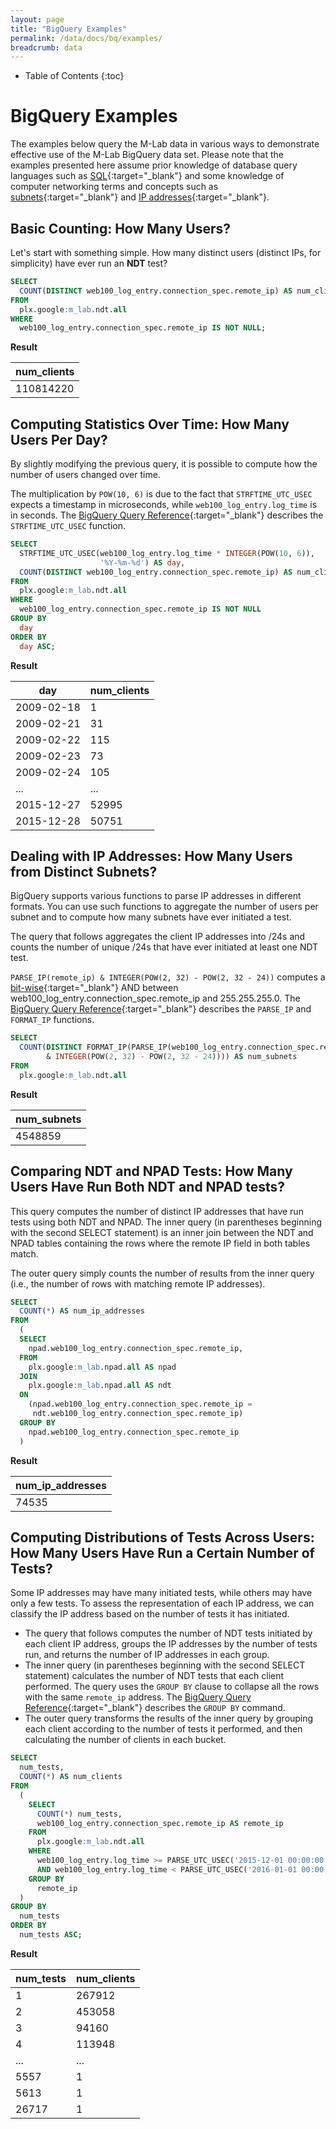 ```yaml
---
layout: page
title: "BigQuery Examples"
permalink: /data/docs/bq/examples/
breadcrumb: data
---
```


* Table of Contents
{:toc}

# BigQuery Examples

The examples below query the M-Lab data in various ways to demonstrate effective use of the M-Lab BigQuery data set. Please note that the examples presented here assume prior knowledge of database query languages such as [SQL](https://en.wikipedia.org/wiki/SQL){:target="_blank"} and some knowledge of computer networking terms and concepts such as [subnets](https://en.wikipedia.org/wiki/Subnetwork){:target="_blank"} and [IP addresses](https://en.wikipedia.org/wiki/IP_address){:target="_blank"}.

## Basic Counting: How Many Users?

Let's start with something simple. How many distinct users (distinct IPs, for simplicity) have ever run an **NDT** test?

~~~sql
SELECT
  COUNT(DISTINCT web100_log_entry.connection_spec.remote_ip) AS num_clients
FROM
  plx.google:m_lab.ndt.all
WHERE
  web100_log_entry.connection_spec.remote_ip IS NOT NULL;
~~~

**Result**

| num_clients |
|-------------|
| 110814220   |

## Computing Statistics Over Time: How Many Users Per Day?

By slightly modifying the previous query, it is possible to compute how the number of users changed over time.

The multiplication by `POW(10, 6)` is due to the fact that `STRFTIME_UTC_USEC` expects a timestamp in microseconds, while `web100_log_entry.log_time` is in seconds. The [BigQuery Query Reference](https://cloud.google.com/bigquery/query-reference#datetimefunctions){:target="_blank"} describes the `STRFTIME_UTC_USEC` function.

~~~sql
SELECT
  STRFTIME_UTC_USEC(web100_log_entry.log_time * INTEGER(POW(10, 6)),
                    '%Y-%m-%d') AS day,
  COUNT(DISTINCT web100_log_entry.connection_spec.remote_ip) AS num_clients
FROM
  plx.google:m_lab.ndt.all
WHERE
  web100_log_entry.connection_spec.remote_ip IS NOT NULL
GROUP BY
  day
ORDER BY
  day ASC;
~~~

**Result**

|    day      | num_clients |
|-------------|-------------|
| 2009-02-18  |           1 |
| 2009-02-21  |          31 |
| 2009-02-22  |         115 |
| 2009-02-23  |          73 |
| 2009-02-24  |         105 |
| ...         |         ... |
| 2015-12-27  |       52995 |
| 2015-12-28  |       50751 |

## Dealing with IP Addresses: How Many Users from Distinct Subnets?

BigQuery supports various functions to parse IP addresses in different formats. You can use such functions to aggregate the number of users per subnet and to compute how many subnets have ever initiated a test.

The query that follows aggregates the client IP addresses into /24s and counts the number of unique /24s that have ever initiated at least one NDT test.

`PARSE_IP(remote_ip) & INTEGER(POW(2, 32) - POW(2, 32 - 24))` computes a [bit-wise](https://en.wikipedia.org/wiki/Bitwise_operation){:target="_blank"} AND between web100_log_entry.connection_spec.remote_ip and 255.255.255.0. The [BigQuery Query Reference](https://cloud.google.com/bigquery/query-reference#ipfunctions){:target="_blank"} describes the `PARSE_IP` and `FORMAT_IP` functions.

~~~sql
SELECT
  COUNT(DISTINCT FORMAT_IP(PARSE_IP(web100_log_entry.connection_spec.remote_ip)
        & INTEGER(POW(2, 32) - POW(2, 32 - 24)))) AS num_subnets
FROM
  plx.google:m_lab.ndt.all
~~~

**Result**

| num_subnets |
|-------------|
| 4548859     |

## Comparing NDT and NPAD Tests: How Many Users Have Run Both NDT and NPAD tests?

This query computes the number of distinct IP addresses that have run tests using both NDT and NPAD. The inner query (in parentheses beginning with the second SELECT statement) is an inner join between the NDT and NPAD tables containing the rows where the remote IP field in both tables match.

The outer query simply counts the number of results from the inner query (i.e., the number of rows with matching remote IP addresses).

~~~sql
SELECT
  COUNT(*) AS num_ip_addresses
FROM
  (
  SELECT
    npad.web100_log_entry.connection_spec.remote_ip,
  FROM
    plx.google:m_lab.npad.all AS npad
  JOIN
    plx.google:m_lab.npad.all AS ndt
  ON
    (npad.web100_log_entry.connection_spec.remote_ip =
     ndt.web100_log_entry.connection_spec.remote_ip)
  GROUP BY
    npad.web100_log_entry.connection_spec.remote_ip
  )
~~~

**Result**

|num_ip_addresses|
|----------------|
|           74535|

## Computing Distributions of Tests Across Users: How Many Users Have Run a Certain Number of Tests?

Some IP addresses may have many initiated tests, while others may have only a few tests. To assess the representation of each IP address, we can classify the IP address based on the number of tests it has initiated.

* The query that follows computes the number of NDT tests initiated by each client IP address, groups the IP addresses by the number of tests run, and returns the number of IP addresses in each group.
* The inner query (in parentheses beginning with the second SELECT statement) calculates the number of NDT tests that each client performed. The query uses the `GROUP BY` clause to collapse all the rows with the same `remote_ip` address. The [BigQuery Query Reference](https://cloud.google.com/bigquery/docs/query-reference#groupby){:target="_blank"} describes the `GROUP BY` command.
* The outer query transforms the results of the inner query by grouping each client according to the number of tests it performed, and then calculating the number of clients in each bucket.

~~~sql
SELECT
  num_tests,
  COUNT(*) AS num_clients
FROM
  (
    SELECT
      COUNT(*) num_tests,
      web100_log_entry.connection_spec.remote_ip AS remote_ip
    FROM
      plx.google:m_lab.ndt.all
    WHERE
      web100_log_entry.log_time >= PARSE_UTC_USEC('2015-12-01 00:00:00') / POW(10, 6)
      AND web100_log_entry.log_time < PARSE_UTC_USEC('2016-01-01 00:00:00') / POW(10, 6)
    GROUP BY
      remote_ip
  )
GROUP BY
  num_tests
ORDER BY
  num_tests ASC;
~~~

**Result**

|num_tests|num_clients|
|---------|-----------|
|1        |267912     |
|2        |453058     |
|3        |94160      |
|4        |113948     |
|...      |...        |
|5557     |1          |
|5613     |1          |
|26717    |1          |